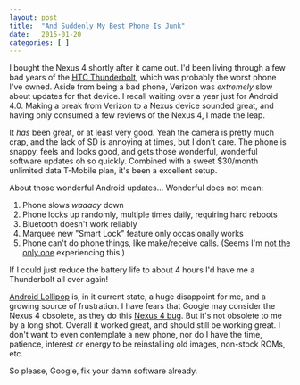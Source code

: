 ```yaml
---
layout: post
title:  "And Suddenly My Best Phone Is Junk"
date:   2015-01-20
categories: [ ]
---
```

I bought the Nexus 4 shortly after it came out. I'd been living through a few
bad years of the [HTC Thunderbolt](http://phandroid.com/2013/04/30/htc-thunderbolt-apology/), which was probably the worst
phone I've owned. Aside from being a bad phone, Verizon was *extremely*
slow about updates for that device. I recall waiting over a year just for Android 4.0.
Making a break from Verizon to a Nexus device sounded great, and having
only consumed a few reviews of the Nexus 4, I made the leap.

It *has* been great, or at least very good. Yeah the camera is pretty much crap, and the lack of SD is annoying at times, but I don't care. The phone is snappy, feels and looks good, and gets those
wonderful, wonderful software updates oh so quickly.  Combined with a sweet
$30/month unlimited data T-Mobile plan, it's been a excellent setup.

About those wonderful Android updates... Wonderful does not mean:

1. Phone slows *waaaay* down
2. Phone locks up randomly, multiple times daily, requiring hard reboots
3. Bluetooth doesn't work reliably
4. Marquee new "Smart Lock" feature only occasionally works
5. Phone can't do phone things, like make/receive calls. (Seems I'm 
[not the only one](https://code.google.com/p/android/issues/detail?id=82949#c483) experiencing this.)

If I could just reduce the battery life to about 4 hours I'd have me a Thunderbolt all over again!

[Android Lollipop](http://en.wikipedia.org/wiki/Android_Lollipop) is, in it current
state, a huge disappoint for me, and a growing source of frustration. I have fears
that Google may consider the Nexus 4 obsolete, as they do this [Nexus 4 bug](https://code.google.com/p/android/issues/detail?id=41626#c68).  But it's not obsolete
to me by a long shot. Overall it worked great, and should still be working great.
I don't want to even contemplate a new phone, nor do I have the time, patience, 
interest or energy to be reinstalling old images, non-stock ROMs, etc.

So please, Google, fix your damn software already.
